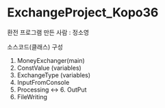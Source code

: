 # ExchangeProject_Kopo36

환전 프로그램
만든 사람 : 정소영 

소스코드(클래스) 구성
1. MoneyExchanger(main)
2. ConstValue (variables)
3. ExchangeType (variables)
4. InputFromConsole 
5. Processing <-> 6. OutPut
7. FileWriting
